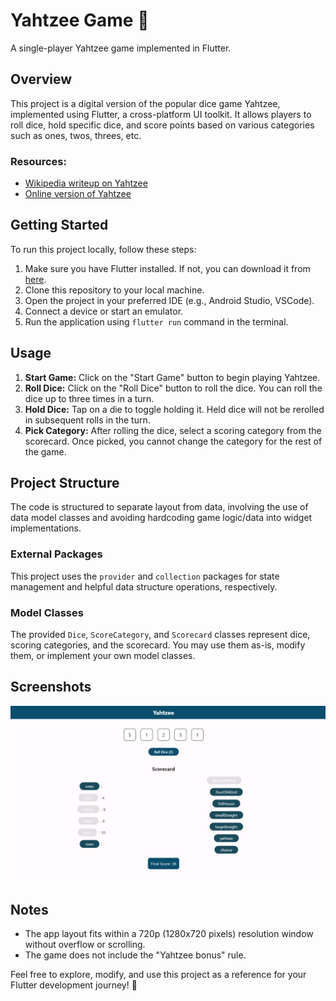 
# Yahtzee Game 🎲

A single-player Yahtzee game implemented in Flutter.

## Overview
This project is a digital version of the popular dice game Yahtzee, implemented using Flutter, a cross-platform UI toolkit. It allows players to roll dice, hold specific dice, and score points based on various categories such as ones, twos, threes, etc.

### Resources:
- [Wikipedia writeup on Yahtzee](https://en.wikipedia.org/wiki/Yahtzee)
- [Online version of Yahtzee](https://cardgames.io/yahtzee/)

## Getting Started
To run this project locally, follow these steps:

1. Make sure you have Flutter installed. If not, you can download it from [here](https://flutter.dev/docs/get-started/install).
2. Clone this repository to your local machine.
3. Open the project in your preferred IDE (e.g., Android Studio, VSCode).
4. Connect a device or start an emulator.
5. Run the application using `flutter run` command in the terminal.

## Usage
1. **Start Game:** Click on the "Start Game" button to begin playing Yahtzee.
2. **Roll Dice:** Click on the "Roll Dice" button to roll the dice. You can roll the dice up to three times in a turn.
3. **Hold Dice:** Tap on a die to toggle holding it. Held dice will not be rerolled in subsequent rolls in the turn.
4. **Pick Category:** After rolling the dice, select a scoring category from the scorecard. Once picked, you cannot change the category for the rest of the game.

## Project Structure
The code is structured to separate layout from data, involving the use of data model classes and avoiding hardcoding game logic/data into widget implementations.

### External Packages
This project uses the `provider` and `collection` packages for state management and helpful data structure operations, respectively.

### Model Classes
The provided `Dice`, `ScoreCategory`, and `Scorecard` classes represent dice, scoring categories, and the scorecard. You may use them as-is, modify them, or implement your own model classes.

## Screenshots

![Screenshot](https://github.com/tanmayypramanick/Yahtzee-Game/blob/main/Screenshot/Yahtzee_ss.png)

## Notes
- The app layout fits within a 720p (1280x720 pixels) resolution window without overflow or scrolling.
- The game does not include the "Yahtzee bonus" rule.

Feel free to explore, modify, and use this project as a reference for your Flutter development journey! 🚀


